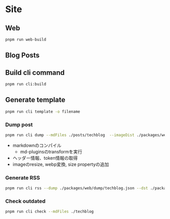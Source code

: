 # Site

## Web

```bash
pnpm run web-build
```

## Blog Posts

## Build cli command

```bash
pnpm run cli:build
```

## Generate template

```bash
pnpm run cli template -o filename
```

### Dump post

```bash
pnpm run cli dump --mdFiles ./posts/techblog  --imageDist ./packages/web/public/techblog --dumpFile ./packages/web/dumps/techbolog.json
```

- markdownのコンパイル
  - md-pluginsのtransformを実行
- ヘッダー情報、token情報の取得
- imageのresize, webp変換, size propertyの追加

### Generate RSS

```bash
pnpm run cli rss --dump ./packages/web/dump/techblog.json --dst ./packages/web/public/rss
```

### Check outdated

```bash
pnpm run cli check --mdFiles ./techblog
```
